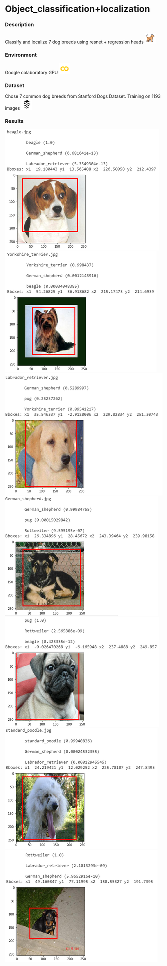 # Object_classification+localization

### Description
Classify and localize 7 dog breeds using resnet  + regression heads ![dog img](https://github.com/Antanskas/Object_classification-localization/blob/master/repository_images/dog.png)


### Environment 
Google colaboratory GPU ![colab img](https://github.com/Antanskas/Object_classification-localization/blob/master/repository_images/colab.png)

### Dataset
Chose 7 common dog breeds from Stanford Dogs Dataset. Training on 1193 images ![books img](https://github.com/Antanskas/Object_classification-localization/blob/master/repository_images/books.png)

### Results
![Image 1](https://github.com/Antanskas/Object_classification-localization/blob/master/outputs/output_1.PNG)
![Image 2](https://github.com/Antanskas/Object_classification-localization/blob/master/outputs/output_2.PNG)
![Image 3](https://github.com/Antanskas/Object_classification-localization/blob/master/outputs/output_3.PNG)
![Image 4](https://github.com/Antanskas/Object_classification-localization/blob/master/outputs/output_4.PNG)
![Image 5](https://github.com/Antanskas/Object_classification-localization/blob/master/outputs/output_5.PNG)
![Image 6](https://github.com/Antanskas/Object_classification-localization/blob/master/outputs/output_6.PNG)
![Image 7](https://github.com/Antanskas/Object_classification-localization/blob/master/outputs/output_7.PNG)
